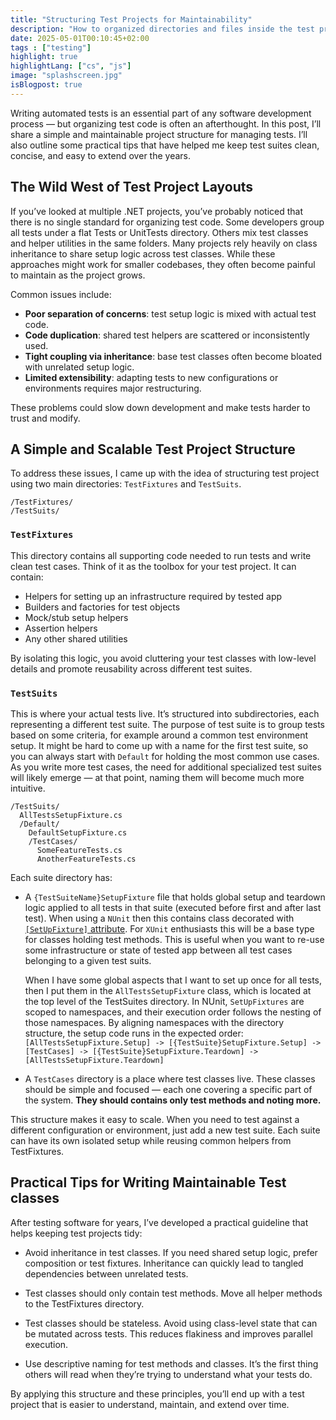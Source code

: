 ```yaml
---
title: "Structuring Test Projects for Maintainability"
description: "How to organized directories and files inside the test projects"
date: 2025-05-01T00:10:45+02:00
tags : ["testing"]
highlight: true
highlightLang: ["cs", "js"]
image: "splashscreen.jpg"
isBlogpost: true
---
```


Writing automated tests is an essential part of any software development process — but organizing test code is often an afterthought. In this post, I’ll share a simple and maintainable project structure for managing tests. I’ll also outline some practical tips that have helped me keep test suites clean, concise, and easy to extend over the years.
<!--more--> 

## The Wild West of Test Project Layouts
If you’ve looked at multiple .NET projects, you’ve probably noticed that there is no single standard for organizing test code. Some developers group all tests under a flat Tests or UnitTests directory. Others mix test classes and helper utilities in the same folders. Many projects rely heavily on class inheritance to share setup logic across test classes. While these approaches might work for smaller codebases, they often become painful to maintain as the project grows.

Common issues include:

- **Poor separation of concerns**: test setup logic is mixed with actual test code.
- **Code duplication**: shared test helpers are scattered or inconsistently used.
- **Tight coupling via inheritance**: base test classes often become bloated with unrelated setup logic.
- **Limited extensibility**: adapting tests to new configurations or environments requires major restructuring.

These problems could slow down development and make tests harder to trust and modify.

## A Simple and Scalable Test Project Structure

To address these issues, I came up with the idea of structuring test project using two main directories: `TestFixtures` and `TestSuits`.

```plaintext
/TestFixtures/
/TestSuits/
```

### `TestFixtures`
This directory contains all supporting code needed to run tests and write clean test cases. Think of it as the toolbox for your test project. It can contain:

- Helpers for setting up an infrastructure required by tested app
- Builders and factories for test objects
- Mock/stub setup helpers
- Assertion helpers
- Any other shared utilities

By isolating this logic, you avoid cluttering your test classes with low-level details and promote reusability across different test suites.


### `TestSuits`
This is where your actual tests live. It’s structured into subdirectories, each representing a different test suite. The purpose of test suite is to group tests based on some criteria, for example around a common test environment setup. It might be hard to come up with a name for the first test suite, so you can always start with `Default` for holding the most common use cases. As you write more test cases, the need for additional specialized test suites will likely emerge — at that point, naming them will become much more intuitive.


```plaintext
/TestSuits/
  AllTestsSetupFixture.cs
  /Default/
    DefaultSetupFixture.cs
    /TestCases/
      SomeFeatureTests.cs
      AnotherFeatureTests.cs

``` 

Each suite directory has:

- A `{TestSuiteName}SetupFixture` file that holds global setup and teardown logic applied to all tests in that suite (executed before first and after last test). When using a `NUnit` then this contains class decorated with [`[SetUpFixture]` attribute](https://docs.nunit.org/articles/nunit/writing-tests/attributes/setupfixture.html). For `XUnit` enthusiasts this will be a base type for classes holding test methods. This is useful when you want to re-use some infrastructure or state of tested app between all test cases belonging to a given test suits. 

  When I have some global aspects that I want to set up once for all tests, then I put them in the `AllTestsSetupFixture` class, which is located at the top level of the TestSuites directory. In NUnit, `SetUpFixtures` are scoped to namespaces, and their execution order follows the nesting of those namespaces. By aligning namespaces with the directory structure, the setup code runs in the expected order: `[AllTestsSetupFixture.Setup] -> [{TestSuite}SetupFixture.Setup] -> [TestCases] -> [{TestSuite}SetupFixture.Teardown] -> [AllTestsSetupFixture.Teardown]`

- A `TestCases` directory is a place where test classes live. These classes should be simple and focused — each one covering a specific part of the system. **They should contains only test methods and noting more.**

This structure makes it easy to scale. When you need to test against a different configuration or environment, just add a new test suite. Each suite can have its own isolated setup while reusing common helpers from TestFixtures.

## Practical Tips for Writing Maintainable Test classes
After testing software for years, I’ve developed a practical guideline that helps keeping test projects tidy:

- Avoid inheritance in test classes. If you need shared setup logic, prefer composition or test fixtures. Inheritance can quickly lead to tangled dependencies between unrelated tests.

- Test classes should only contain test methods. Move all helper methods to the TestFixtures directory.

- Test classes should be stateless. Avoid using class-level state that can be mutated across tests. This reduces flakiness and improves parallel execution.

- Use descriptive naming for test methods and classes. It’s the first thing others will read when they’re trying to understand what your tests do.

By applying this structure and these principles, you’ll end up with a test project that is easier to understand, maintain, and extend over time.